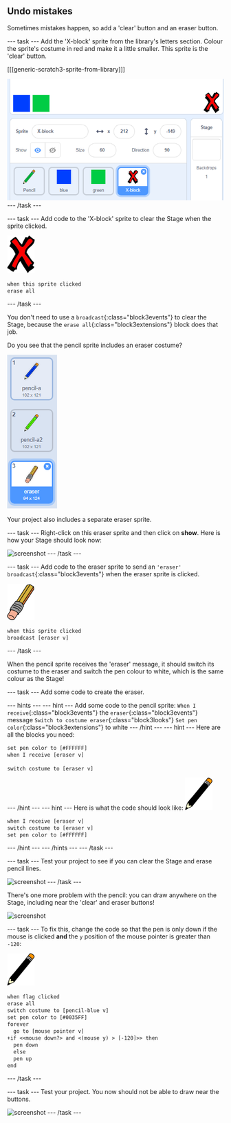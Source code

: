 ## Undo mistakes

Sometimes mistakes happen, so add a 'clear' button and an eraser button.

--- task ---
Add the 'X-block' sprite from the library's letters section. Colour the sprite's costume in red and make it a little smaller. This sprite is the 'clear' button.

[[[generic-scratch3-sprite-from-library]]]

![screenshot](images/paint-x.png)
--- /task ---

--- task ---
Add code to the 'X-block' sprite to clear the Stage when the sprite clicked.

![cross](images/cross.png)
```blocks3
when this sprite clicked
erase all
```
--- /task ---

You don't need to use a `broadcast`{:class="block3events"} to clear the Stage, because the `erase all`{:class="block3extensions"} block does that job.

Do you see that the pencil sprite includes an eraser costume?

![screenshot](images/paint-eraser-costume.png)

Your project also includes a separate eraser sprite. 

--- task ---
Right-click on this eraser sprite and then click on **show**. Here is how your Stage should look now:

![screenshot](images/paint-eraser-stage.png)
--- /task ---

--- task ---
Add code to the eraser sprite to send an `'eraser' broadcast`{:class="block3events"} when the eraser sprite is clicked.

![eraser](images/eraser.png)
```blocks3
when this sprite clicked
broadcast [eraser v]
```
--- /task ---

When the pencil sprite receives the 'eraser' message, it should switch its costume to the eraser and switch the pen colour to white, which is the same colour as the Stage!

--- task ---
Add some code to create the eraser.

--- hints ---
--- hint ---
Add some code to the pencil sprite:
`When I receive`{:class="block3events"} the `eraser`{:class="block3events"} message
`Switch to costume eraser`{:class="block3looks"} 
`Set pen color`{:class="block3extensions"} to white
--- /hint ---
--- hint ---
Here are all the blocks you need:
```blocks3
set pen color to [#FFFFFF]
when I receive [eraser v]

switch costume to [eraser v]
```
--- /hint ---
--- hint ---
Here is what the code should look like:
![pencil](images/pencil.png)
```blocks3
when I receive [eraser v]
switch costume to [eraser v]
set pen color to [#FFFFFF]
```
--- /hint ---
--- /hints ---
--- /task ---

--- task ---
Test your project to see if you can clear the Stage and erase pencil lines.

![screenshot](images/paint-erase-test.png)
--- /task ---

There's one more problem with the pencil: you can draw anywhere on the Stage, including near the 'clear' and eraser buttons!

![screenshot](images/paint-draw-problem.png)

--- task ---
To fix this, change the code so that the pen is only down if the mouse is clicked __and__ the `y` position of the mouse pointer is greater than `-120`:

![pencil](images/pencil.png)
```blocks3
when flag clicked
erase all
switch costume to [pencil-blue v]
set pen color to [#0035FF]
forever
  go to [mouse pointer v]
+if <<mouse down?> and <(mouse y) > [-120]>> then 
  pen down
  else
  pen up
end
```
--- /task ---

--- task ---
Test your project. You now should not be able to draw near the buttons.

![screenshot](images/paint-fixed.png)
--- /task ---
